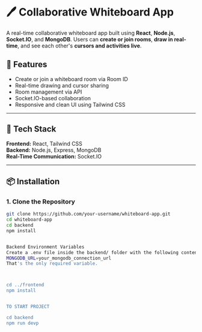 # 🖊️ Collaborative Whiteboard App

A real-time collaborative whiteboard app built using **React**, **Node.js**, **Socket.IO**, and **MongoDB**. Users can **create or join rooms**, **draw in real-time**, and see each other's **cursors and activities live**.

## 🚀 Features

- Create or join a whiteboard room via Room ID
- Real-time drawing and cursor sharing
- Room management via API
- Socket.IO-based collaboration
- Responsive and clean UI using Tailwind CSS

---

## 🧩 Tech Stack

**Frontend:** React, Tailwind CSS  
**Backend:** Node.js, Express, MongoDB  
**Real-Time Communication:** Socket.IO

---

## 📦 Installation

### 1. Clone the Repository

```bash
git clone https://github.com/your-username/whiteboard-app.git
cd whiteboard-app
cd backend
npm install


Backend Environment Variables
Create a .env file inside the backend/ folder with the following content: env
MONGODB_URL=your_mongodb_connection_url
That's the only required variable.



cd ../frontend
npm install


TO START PROJECT

cd backend
npm run devp
```
